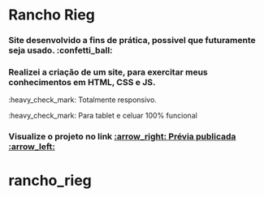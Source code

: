 <h1>Rancho Rieg</h1>
<h3>Site desenvolvido a fins de prática, possivel que futuramente seja usado. :confetti_ball:</h3>
<h3>Realizei a criação de um site, para exercitar meus conhecimentos em HTML, CSS e JS.</h3> 
<p>:heavy_check_mark: Totalmente responsivo.</p>
<p>:heavy_check_mark: Para tablet e celuar 100% funcional</p>


 <h3>Visualize o projeto no link <a href="https://playful-kitsune-a91a1e.netlify.app" target="_blank">  :arrow_right: Prévia publicada :arrow_left:</a></h3> 

# rancho_rieg
